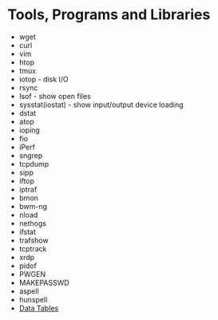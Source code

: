 # Tools, Programs and Libraries
* wget
* curl
* vim
* htop
* tmux
* iotop - disk I/O
* rsync
* lsof - show open files
* sysstat(iostat) - show input/output device loading
* dstat
* atop
* ioping
* fio
* iPerf
* sngrep
* tcpdump
* sipp
* iftop
* iptraf
* bmon
* bwm-ng
* nload
* nethogs
* ifstat
* trafshow
* tcptrack
* xrdp
* pidof
* PWGEN
* MAKEPASSWD
* aspell
* hunspell
* [Data Tables](https://www.datatables.net)
